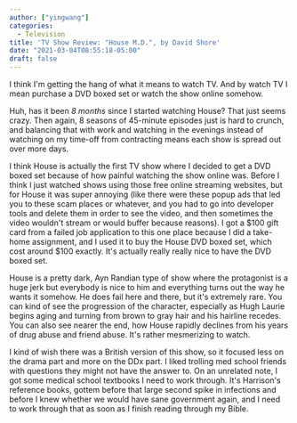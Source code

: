 ```yaml
---
author: ["yingwang"]
categories:
  - Television
title: 'TV Show Review: "House M.D.", by David Shore'
date: "2021-03-04T08:55:18-05:00"
draft: false
---
```


I think I'm getting the hang of what it means to watch TV. And by watch TV I
mean purchase a DVD boxed set or watch the show online somehow.

Huh, has it been _8 months_ since I started watching House? That just seems
crazy. Then again, 8 seasons of 45-minute episodes just is hard to crunch, and
balancing that with work and watching in the evenings instead of watching on my
time-off from contracting means each show is spread out over more days.

I think House is actually the first TV show where I decided to get a DVD boxed
set because of how painful watching the show online was. Before I think I just
watched shows using those free online streaming websites, but for House it was
super annoying (like there were these popup ads that led you to these scam
places or whatever, and you had to go into developer tools and delete them in
order to see the video, and then sometimes the video wouldn't stream or would
buffer because reasons). I got a $100 gift card from a failed job application to
this one place because I did a take-home assignment, and I used it to buy the
House DVD boxed set, which cost around $100 exactly. It's actually really really
nice to have the DVD boxed set.

House is a pretty dark, Ayn Randian type of show where the protagonist is a huge
jerk but everybody is nice to him and everything turns out the way he wants it
somehow. He does fail here and there, but it's extremely rare. You can kind of
see the progression of the character, especially as Hugh Laurie begins aging and
turning from brown to gray hair and his hairline recedes. You can also see
nearer the end, how House rapidly declines from his years of drug abuse and
friend abuse. It's rather mesmerizing to watch.

I kind of wish there was a British version of this show, so it focused less on
the drama part and more on the DDx part. I liked trolling med school friends
with questions they might not have the answer to. On an unrelated note, I got
some medical school textbooks I need to work through. It's Harrison's reference
books, gottem before that large second spike in infections and before I knew
whether we would have sane government again, and I need to work through that as
soon as I finish reading through my Bible.
